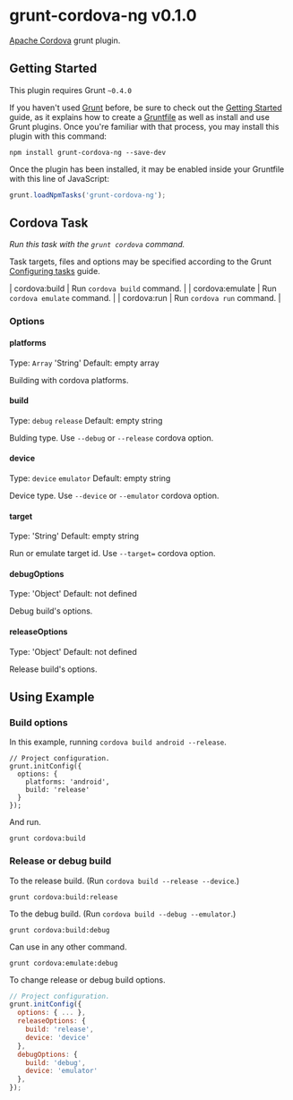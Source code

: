 # grunt-cordova-ng v0.1.0
[Apache Cordova](http://cordova.apache.org/) grunt plugin.


## Getting Started
This plugin requires Grunt `~0.4.0`

If you haven't used [Grunt](http://gruntjs.com/) before, be sure to check out the [Getting Started](http://gruntjs.com/getting-started) guide, as it explains how to create a [Gruntfile](http://gruntjs.com/sample-gruntfile) as well as install and use Grunt plugins. Once you're familiar with that process, you may install this plugin with this command:

```shell
npm install grunt-cordova-ng --save-dev
```

Once the plugin has been installed, it may be enabled inside your Gruntfile with this line of JavaScript:

```js
grunt.loadNpmTasks('grunt-cordova-ng');
```


## Cordova Task
_Run this task with the `grunt cordova` command._

Task targets, files and options may be specified according to the Grunt [Configuring tasks](http://gruntjs.com/configuring-tasks) guide.

| cordova:build   | Run `cordova build` command.   |
| cordova:emulate | Run `cordova emulate` command. |
| cordova:run     | Run `cordova run` command.     |

### Options

#### platforms
Type: `Array` 'String'
Default: empty array

Building with cordova platforms.

#### build
Type: `debug` `release`
Default: empty string

Bulding type. Use `--debug` or `--release` cordova option.


#### device
Type: `device` `emulator`
Default: empty string

Device type. Use `--device` or `--emulator` cordova option.


#### target
Type: 'String'
Default: empty string

Run or emulate target id. Use `--target=` cordova option.


#### debugOptions
Type: 'Object'
Default: not defined

Debug build's options.


#### releaseOptions
Type: 'Object'
Default: not defined

Release build's options.


## Using Example

### Build options
In this example, running `cordova build android --release`.

```
// Project configuration.
grunt.initConfig({
  options: {
    platforms: 'android',
    build: 'release'
  }
});
```

And run.

```
grunt cordova:build
```


### Release or debug build
To the release build. (Run `cordova build --release --device`.)

```
grunt cordova:build:release
```

To the debug build. (Run `cordova build --debug --emulator`.)

```
grunt cordova:build:debug
```

Can use in any other command.

```
grunt cordova:emulate:debug
```

To change release or debug build options.

```javascript
// Project configuration.
grunt.initConfig({
  options: { ... },
  releaseOptions: {
    build: 'release',
    device: 'device'
  },
  debugOptions: {
    build: 'debug',
    device: 'emulator'
  },
});
```
